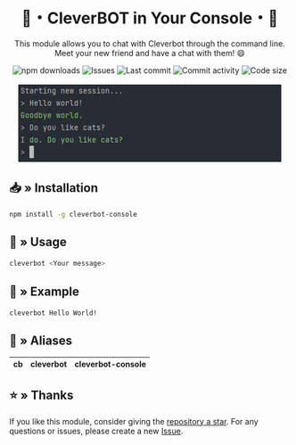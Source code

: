 <div align="center">
    <h1>🤖・CleverBOT in Your Console・🤖</h1>
    <p>
        This module allows you to chat with Cleverbot through the command line.<br>
        Meet your new friend and have a chat with them! 😄
    </p>
    <a href="https://www.npmjs.com/package/cleverbot-console" target="_blank" title="cleverbot-console - npm" style="text-decoration:none">
        <img src="https://img.shields.io/npm/dt/cleverbot-console.svg?maxAge=3600" alt="npm downloads">
        <img src="https://img.shields.io/github/issues/sefinek24/cleverbot-console" alt="Issues">
        <img src="https://img.shields.io/github/last-commit/sefinek24/cleverbot-console" alt="Last commit">
        <img src="https://img.shields.io/github/commit-activity/w/sefinek24/cleverbot-console" alt="Commit activity">
        <img src="https://img.shields.io/github/languages/code-size/sefinek24/cleverbot-console" alt="Code size">
    </a>
    <br><br>
    <img src="assets/screenshot.png" alt="Screenshot">
</div>

## 📥 » Installation
```bash
npm install -g cleverbot-console
```

## 💎 » Usage
```bash
cleverbot <Your message>
```

## 🌠 » Example
```
cleverbot Hello World!
```

## 🔖 » Aliases
| cb | cleverbot | cleverbot-console |
|----|-----------|:------------------|

## ⭐ » Thanks
If you like this module, consider giving the [repository a star](https://github.com/sefinek24/cleverbot-console). For any questions or issues, please create a new [Issue](https://github.com/sefinek24/cleverbot-console/issues/new).